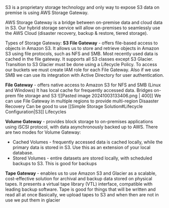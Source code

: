 S3 is a proprietary storage technology and only way to expose S3 data on premise is using AWS Storage Gateway.

AWS Storage Gateway is a bridge between on-premise data and cloud data in S3. Our hybrid storage service will allow on-premises to seamlessly use the AWS Cloud (disaster recovery, backup & restore, tiered storage).

Types of Storage Gateway:
**S3 File Gateway** - offers file-based access to objects in Amazon S3. It allows us to store and retrieve objects in Amazon S3 using file protocols, such as NFS and SMB. Most recently used data is cached in the file gateway. It supports all S3 classes except S3 Glacier. Transition to S3 Glacier must be done using a Lifecycle Policy.
	To access our buckets we must create IAM role for each File Gateway. Also if we use SMB we can use its integration with Active Directory for user authentication.

**File Gateway** - offers native access to Amazon S3 for NFS and SMB (Linux and Windows) It has local cache for frequently accessed data. Bridges on-prem file storage and S3
![[Pasted image 20241003133406.png | 400]]
	We can use File Gateway in multiple regions to provide multi-region Disaaster Recovery
	Can be good to use [[Simple Storage Solution#Lifecycle Configuration|S3]] Lifecycles 


**Volume Gateway** - provides block storage to on-premises applications using iSCSI protocol, with data asynchronously backed up to AWS. 
There are two modes for Volume Gateway:
* Cached Volumes - frequently accessed data is cached locally, while the primary data is stored in S3. Use this as an extension of your local database.
* Stored Volumes - entire datasets are stored locally, with scheduled backups to S3. This is good for backups

**Tape Gateway** - enables us to use Amazon S3 and Glacier as a scalable, cost-effective solution for archival and backup data stored on physical tapes. It presents a virtual tape library (VTL) interface, compatible with leading backup software.
	Tape is good for things that will be written and read all at once
	Basically, we upload tapes to S3 and when then are not in use we put them in glacier
